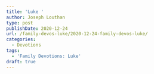 ```yaml
---
title: 'Luke '
author: Joseph Louthan
type: post
publishDate: 2020-12-24
url: /family-devos-luke/2020-12-24-family-devos-luke/
categories:
  - Devotions
tags:
  - 'Family Devotions: Luke'
draft: true
---
```

